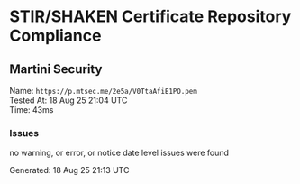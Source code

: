 # STIR/SHAKEN Certificate Repository Compliance

## Martini Security

Name: `https://p.mtsec.me/2e5a/V0TtaAfiE1PO.pem`\
Tested At: 18 Aug 25 21:04 UTC\
Time: 43ms

### Issues

no warning, or error, or notice date level issues were found

Generated: 18 Aug 25 21:13 UTC